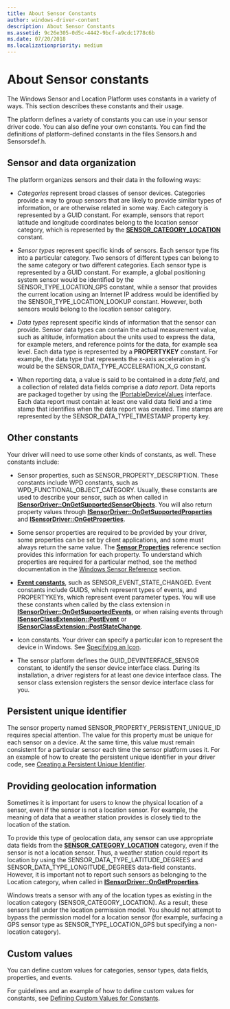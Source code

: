 ```yaml
---
title: About Sensor Constants
author: windows-driver-content
description: About Sensor Constants
ms.assetid: 9c26e305-0d5c-4442-9bcf-a9cdc1778c6b
ms.date: 07/20/2018
ms.localizationpriority: medium
---
```


# About Sensor constants


The Windows Sensor and Location Platform uses constants in a variety of ways. This section describes these constants and their usage.

The platform defines a variety of constants you can use in your sensor driver code. You can also define your own constants. You can find the definitions of platform-defined constants in the files Sensors.h and Sensorsdef.h.

## Sensor and data organization

The platform organizes sensors and their data in the following ways:

-   *Categories* represent broad classes of sensor devices. Categories provide a way to group sensors that are likely to provide similar types of information, or are otherwise related in some way. Each category is represented by a GUID constant. For example, sensors that report latitude and longitude coordinates belong to the location sensor category, which is represented by the [**SENSOR\_CATEGORY\_LOCATION**](sensor-category-loc.md) constant.

-   *Sensor types* represent specific kinds of sensors. Each sensor type fits into a particular category. Two sensors of different types can belong to the same category or two different categories. Each sensor type is represented by a GUID constant. For example, a global positioning system sensor would be identified by the SENSOR\_TYPE\_LOCATION\_GPS constant, while a sensor that provides the current location using an Internet IP address would be identified by the SENSOR\_TYPE\_LOCATION\_LOOKUP constant. However, both sensors would belong to the location sensor category.

-   *Data types* represent specific kinds of information that the sensor can provide. Sensor data types can contain the actual measurement value, such as altitude, information about the units used to express the data, for example meters, and reference points for the data, for example sea level. Each data type is represented by a **PROPERTYKEY** constant. For example, the data type that represents the x-axis acceleration in g's would be the SENSOR\_DATA\_TYPE\_ACCELERATION\_X\_G constant.

-   When reporting data, a value is said to be contained in a *data field*, and a collection of related data fields comprise a *data report*. Data reports are packaged together by using the [IPortableDeviceValues](http://go.microsoft.com/fwlink/p/?linkid=131486) interface. Each data report must contain at least one valid data field and a time stamp that identifies when the data report was created. Time stamps are represented by the SENSOR\_DATA\_TYPE\_TIMESTAMP property key.


## Other constants

Your driver will need to use some other kinds of constants, as well. These constants include:

-   Sensor properties, such as SENSOR\_PROPERTY\_DESCRIPTION. These constants include WPD constants, such as WPD\_FUNCTIONAL\_OBJECT\_CATEGORY. Usually, these constants are used to describe your sensor, such as when called in [**ISensorDriver::OnGetSupportedSensorObjects**](https://docs.microsoft.com/windows-hardware/drivers/ddi/content/sensorsclassextension/nf-sensorsclassextension-isensordriver-ongetsupportedsensorobjects). You will also return property values through [**ISensorDriver::OnGetSupportedProperties**](https://docs.microsoft.com/windows-hardware/drivers/ddi/content/sensorsclassextension/nf-sensorsclassextension-isensordriver-ongetsupportedproperties) and [**ISensorDriver::OnGetProperties**](https://docs.microsoft.com/windows-hardware/drivers/ddi/content/sensorsclassextension/nf-sensorsclassextension-isensordriver-ongetproperties).

-   Some sensor properties are required to be provided by your driver, some properties can be set by client applications, and some must always return the same value. The [**Sensor Properties**](sensor-properties.md) reference section provides this information for each property. To understand which properties are required for a particular method, see the method documentation in the [Windows Sensor Reference](https://docs.microsoft.com/windows-hardware/drivers/ddi/content/_sensors/#functions) section.

-   [**Event constants**](about-sensor-driver-events.md), such as SENSOR\_EVENT\_STATE\_CHANGED. Event constants include GUIDS, which represent types of events, and PROPERTYKEYs, which represent event parameter types. You will use these constants when called by the class extension in [**ISensorDriver::OnGetSupportedEvents**](https://docs.microsoft.com/windows-hardware/drivers/ddi/content/sensorsclassextension/nf-sensorsclassextension-isensordriver-ongetsupportedevents), or when raising events through [**ISensorClassExtension::PostEvent**](https://docs.microsoft.com/windows-hardware/drivers/ddi/content/sensorsclassextension/nf-sensorsclassextension-isensorclassextension-postevent) or [**ISensorClassExtension::PostStateChange**](https://docs.microsoft.com/windows-hardware/drivers/ddi/content/sensorsclassextension/nf-sensorsclassextension-isensorclassextension-poststatechange).

-   Icon constants. Your driver can specify a particular icon to represent the device in Windows. See [Specifying an Icon](specifying-an-icon.md).

-   The sensor platform defines the GUID_DEVINTERFACE_SENSOR constant, to identify the sensor device interface class. During its installation, a driver registers for at least one device interface class. The sensor class extension registers the sensor device interface class for you.



## Persistent unique identifier

The sensor property named SENSOR\_PROPERTY\_PERSISTENT\_UNIQUE\_ID requires special attention. The value for this property must be unique for each sensor on a device. At the same time, this value must remain consistent for a particular sensor each time the sensor platform uses it. For an example of how to create the persistent unique identifier in your driver code, see [Creating a Persistent Unique Identifier](creating-a-persistent-unique-identifier.md).

## Providing geolocation information

Sometimes it is important for users to know the physical location of a sensor, even if the sensor is not a location sensor. For example, the meaning of data that a weather station provides is closely tied to the location of the station.

To provide this type of geolocation data, any sensor can use appropriate data fields from the [**SENSOR\_CATEGORY\_LOCATION**](sensor-category-loc.md) category, even if the sensor is not a location sensor. Thus, a weather station could report its location by using the SENSOR\_DATA\_TYPE\_LATITUDE\_DEGREES and SENSOR\_DATA\_TYPE\_LONGITUDE\_DEGREES data-field constants. However, it is important not to report such sensors as belonging to the Location category, when called in [**ISensorDriver::OnGetProperties**](https://docs.microsoft.com/windows-hardware/drivers/ddi/content/sensorsclassextension/nf-sensorsclassextension-isensordriver-ongetproperties).

Windows treats a sensor with any of the location types as existing in the location category (SENSOR\_CATEGORY\_LOCATION). As a result, these sensors fall under the location permission model. You should not attempt to bypass the permission model for a location sensor (for example, surfacing a GPS sensor type as SENSOR\_TYPE\_LOCATION\_GPS but specifying a non-location category).

## Custom values

You can define custom values for categories, sensor types, data fields, properties, and events.

For guidelines and an example of how to define custom values for constants, see [Defining Custom Values for Constants](defining-custom-values-for-constants.md).

 

 




